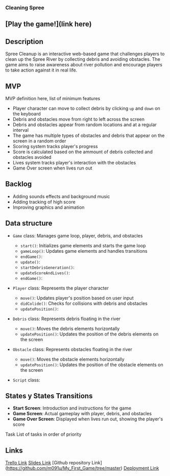 ### Cleaning Spree
## [Play the game!](link here)

## Description
Spree Cleanup is an interactive web-based game that challenges players to clean up the Spree River by collecting debris and avoiding obstacles. The game aims to raise awareness about river pollution and encourage players to take action against it in real life.

## MVP
MVP definition here, list of minimum features
- Player character can move to collect debris by clicking `up` and `down` on the keyboard
- Debris and obstacles move from right to left across the screen
- Debris and obstacles appear from random locations and at a regular interval
- The game has multiple types of obstacles and debris that appear on the screen in a random order
- Scoring system tracks player's progress
- Score is calculated based on the ammount of debris collected and obstacles avoided
- Lives system tracks player's interaction with the obstacles
- Game Over screen when lives run out


## Backlog
- Adding sounds effects and background music
- Adding tracking of high score
- Improving graphics and animation

## Data structure
- `Game` class: Manages game loop, player, debris, and obstacles
  - `start()`: Initializes game elements and starts the game loop
  - `gameLoop()`: Updates game elements and handles transitions
  - `endGame()`: 
  - `update()`:
  - `startDebrisGeneration()`:
  - `updateScoreAndLives()`:
  - `endGame()`:

- `Player` class: Represents the player character
  - `move()`: Updates player's position based on user input
  - `didColide()`: Checks for collisions with debris and obstacles
  - `updatePosition()`:

- `Debris` class: Represents debris floating in the river
  - `move()`: Moves the debris elements horizontally
  - `updatePosition()`: Updates the position of the debris elements on the screen

- `Obstacle` class: Represents obstacles floating in the river
  - `move()`: Moves the obstacle elements horizontally
  - `updatePosition()`: Updates the position of the obstacle elements on the screen

- `Script` class: 



## States y States Transitions
- **Start Screen**: Introduction and instructions for the game
- **Game Screen**: Actual gameplay with player, debris, and obstacles
- **Game Over Screen**: Displayed when lives run out, showing the player's score


Task
List of tasks in order of priority

## Links
[Trello Link](https://trello.com/b/rYRQoUv4/project1game)
[Slides Link](https://docs.google.com/presentation/d/1_6UUthyYpogdkGGAO0O6pv0IqoGPnRxHuknZQHDL-ok/edit#slide=id.g27753e23bc7_0_103)
[Github repository Link] (https://github.com/m091u/My_First_Game/tree/master)
[Deployment Link]()